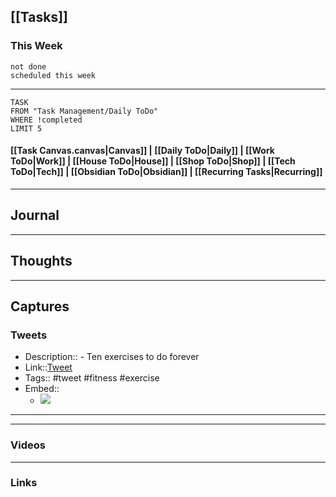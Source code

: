 ## [[Tasks]]

### This Week

```tasks
not done
scheduled this week
```

---
```dataview
TASK
FROM "Task Management/Daily ToDo"
WHERE !completed
LIMIT 5
```


#### [[Task Canvas.canvas|Canvas]] | [[Daily ToDo|Daily]] | [[Work ToDo|Work]] |  [[House ToDo|House]] |  [[Shop ToDo|Shop]] | [[Tech ToDo|Tech]] | [[Obsidian ToDo|Obsidian]] | [[Recurring Tasks|Recurring]] 
---
## Journal

---
## Thoughts

---
## Captures

### Tweets 
- Description:: - Ten exercises to do forever 
- Link::[Tweet](https://twitter.com/chrisboettcher9/status/1768951396064182350?t=a25VsAu1x2jOwPrv95SgbA&s=19)
- Tags:: #tweet #fitness #exercise 
- Embed:: 
	- ![](https://twitter.com/chrisboettcher9/status/1768951396064182350?t=a25VsAu1x2jOwPrv95SgbA&s=19)

 --- 

---
### Videos

---
### Links



